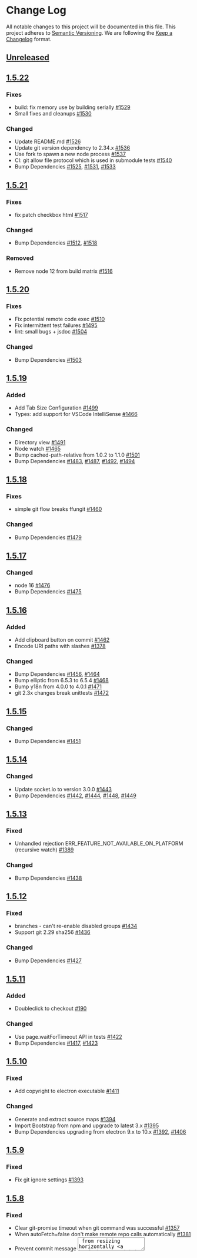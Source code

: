 # Change Log
All notable changes to this project will be documented in this file.
This project adheres to [Semantic Versioning](https://semver.org/).
We are following the [Keep a Changelog](https://keepachangelog.com/) format.

## [Unreleased](https://github.com/FredrikNoren/ffungit/compare/v1.5.22...master)

## [1.5.22](https://github.com/FredrikNoren/ffungit/compare/v1.5.21...v1.5.22)

### Fixes
- build: fix memory use by building serially [#1529](https://github.com/FredrikNoren/ffungit/pull/1529)
- Small fixes and cleanups [#1530](https://github.com/FredrikNoren/ffungit/pull/1530)

### Changed
- Update README.md [#1526](https://github.com/FredrikNoren/ffungit/pull/1526)
- Update git version dependency to 2.34.x [#1536](https://github.com/FredrikNoren/ffungit/pull/1536)
- Use fork to spawn a new node process [#1537](https://github.com/FredrikNoren/ffungit/pull/1537)
- CI: git allow file protocol which is used in submodule tests [#1540](https://github.com/FredrikNoren/ffungit/pull/1540)
- Bump Dependencies [#1525](https://github.com/FredrikNoren/ffungit/pull/1525), [#1531](https://github.com/FredrikNoren/ffungit/pull/1531), [#1533](https://github.com/FredrikNoren/ffungit/pull/1533)

## [1.5.21](https://github.com/FredrikNoren/ffungit/compare/v1.5.20...v1.5.21)

### Fixes
- fix patch checkbox html [#1517](https://github.com/FredrikNoren/ffungit/pull/1517)

### Changed
- Bump Dependencies [#1512](https://github.com/FredrikNoren/ffungit/pull/1512), [#1518](https://github.com/FredrikNoren/ffungit/pull/1518)

### Removed
- Remove node 12 from build matrix [#1516](https://github.com/FredrikNoren/ffungit/pull/1516)

## [1.5.20](https://github.com/FredrikNoren/ffungit/compare/v1.5.19...v1.5.20)

### Fixes
- Fix potential remote code exec [#1510](https://github.com/FredrikNoren/ffungit/pull/1510)
- Fix intermittent test failures [#1495](https://github.com/FredrikNoren/ffungit/issues/1495)
- lint: small bugs + jsdoc [#1504](https://github.com/FredrikNoren/ffungit/pull/1504)

### Changed
- Bump Dependencies [#1503](https://github.com/FredrikNoren/ffungit/pull/1503)

## [1.5.19](https://github.com/FredrikNoren/ffungit/compare/v1.5.18...v1.5.19)

### Added
- Add Tab Size Configuration [#1499](https://github.com/FredrikNoren/ffungit/pull/1499)
- Types: add support for VSCode IntelliSense [#1466](https://github.com/FredrikNoren/ffungit/pull/1466)

### Changed
- Directory view [#1491](https://github.com/FredrikNoren/ffungit/pull/1491)
- Node watch [#1465](https://github.com/FredrikNoren/ffungit/pull/1465)
- Bump cached-path-relative from 1.0.2 to 1.1.0 [#1501](https://github.com/FredrikNoren/ffungit/pull/1501)
- Bump Dependencies [#1483](https://github.com/FredrikNoren/ffungit/pull/1483), [#1487](https://github.com/FredrikNoren/ffungit/pull/1487), [#1492](https://github.com/FredrikNoren/ffungit/pull/1492), [#1494](https://github.com/FredrikNoren/ffungit/pull/1494)

## [1.5.18](https://github.com/FredrikNoren/ffungit/compare/v1.5.17...v1.5.18)

### Fixes
- simple git flow breaks ffungit [#1460](https://github.com/FredrikNoren/ffungit/issues/1460)

### Changed
- Bump Dependencies [#1479](https://github.com/FredrikNoren/ffungit/pull/1479)

## [1.5.17](https://github.com/FredrikNoren/ffungit/compare/v1.5.16...v1.5.17)

### Changed
- node 16 [#1476](https://github.com/FredrikNoren/ffungit/pull/1476)
- Bump Dependencies [#1475](https://github.com/FredrikNoren/ffungit/pull/1475)

## [1.5.16](https://github.com/FredrikNoren/ffungit/compare/v1.5.15...v1.5.16)

### Added
- Add clipboard button on commit [#1462](https://github.com/FredrikNoren/ffungit/pull/1462)
- Encode URI paths with slashes [#1378](https://github.com/FredrikNoren/ffungit/pull/1378)

### Changed
- Bump Dependencies [#1456](https://github.com/FredrikNoren/ffungit/pull/1456), [#1464](https://github.com/FredrikNoren/ffungit/pull/1464)
- Bump elliptic from 6.5.3 to 6.5.4 [#1468](https://github.com/FredrikNoren/ffungit/pull/1468)
- Bump y18n from 4.0.0 to 4.0.1 [#1471](https://github.com/FredrikNoren/ffungit/pull/1471)
- git 2.3x changes break unittests [#1472](https://github.com/FredrikNoren/ffungit/issues/1472)

## [1.5.15](https://github.com/FredrikNoren/ffungit/compare/v1.5.14...v1.5.15)

### Changed
- Bump Dependencies [#1451](https://github.com/FredrikNoren/ffungit/pull/1451)

## [1.5.14](https://github.com/FredrikNoren/ffungit/compare/v1.5.13...v1.5.14)

### Changed
- Update socket.io to version 3.0.0 [#1443](https://github.com/FredrikNoren/ffungit/pull/1443)
- Bump Dependencies [#1442](https://github.com/FredrikNoren/ffungit/pull/1442), [#1444](https://github.com/FredrikNoren/ffungit/pull/1444), [#1448](https://github.com/FredrikNoren/ffungit/pull/1448), [#1449](https://github.com/FredrikNoren/ffungit/pull/1449)

## [1.5.13](https://github.com/FredrikNoren/ffungit/compare/v1.5.12...v1.5.13)

### Fixed
- Unhandled rejection ERR_FEATURE_NOT_AVAILABLE_ON_PLATFORM (recursive watch) [#1389](https://github.com/FredrikNoren/ffungit/issues/1389)

### Changed
- Bump Dependencies [#1438](https://github.com/FredrikNoren/ffungit/pull/1438)

## [1.5.12](https://github.com/FredrikNoren/ffungit/compare/v1.5.11...v1.5.12)

### Fixed
- branches - can't re-enable disabled groups [#1434](https://github.com/FredrikNoren/ffungit/issues/1434)
- Support git 2.29 sha256 [#1436](https://github.com/FredrikNoren/ffungit/pull/1436)

### Changed
- Bump Dependencies [#1427](https://github.com/FredrikNoren/ffungit/pull/1427)

## [1.5.11](https://github.com/FredrikNoren/ffungit/compare/v1.5.10...v1.5.11)

### Added
- Doubleclick to checkout [#190](https://github.com/FredrikNoren/ffungit/issues/190)

### Changed
- Use page.waitForTimeout API in tests [#1422](https://github.com/FredrikNoren/ffungit/pull/1422)
- Bump Dependencies [#1417](https://github.com/FredrikNoren/ffungit/pull/1417), [#1423](https://github.com/FredrikNoren/ffungit/pull/1423)

## [1.5.10](https://github.com/FredrikNoren/ffungit/compare/v1.5.9...v1.5.10)

### Fixed
- Add copyright to electron executable [#1411](https://github.com/FredrikNoren/ffungit/issues/1411)

### Changed
- Generate and extract source maps [#1394](https://github.com/FredrikNoren/ffungit/pull/1394)
- Import Bootstrap from npm and upgrade to latest 3.x [#1395](https://github.com/FredrikNoren/ffungit/pull/1395)
- Bump Dependencies upgrading from electron 9.x to 10.x [#1392](https://github.com/FredrikNoren/ffungit/pull/1392), [#1406](https://github.com/FredrikNoren/ffungit/pull/1406)

## [1.5.9](https://github.com/FredrikNoren/ffungit/compare/v1.5.8...v1.5.9)

### Fixed
- Fix git ignore settings [#1393](https://github.com/FredrikNoren/ffungit/pull/1393)

## [1.5.8](https://github.com/FredrikNoren/ffungit/compare/v1.5.7...v1.5.8)

### Fixed
- Clear git-promise timeout when git command was successful [#1357](https://github.com/FredrikNoren/ffungit/pull/1357)
- When autoFetch=false don't make remote repo calls automatically [#1381](https://github.com/FredrikNoren/ffungit/pull/1381)
- Prevent commit message <textarea> from resizing horizontally [#1390](https://github.com/FredrikNoren/ffungit/pull/1390)
- Diff out is not properly escaping [#1387](https://github.com/FredrikNoren/ffungit/issues/1387)

### Changed
- Migrate clicktests from nightmare to puppeteer [#1336](https://github.com/FredrikNoren/ffungit/pull/1336)
- Prettify code with prettier [#1316](https://github.com/FredrikNoren/ffungit/pull/1316)
- Switch from JSHint to ESLint [#1360](https://github.com/FredrikNoren/ffungit/pull/1360)
- Bump Dependencies [#1355](https://github.com/FredrikNoren/ffungit/pull/1355), [#1385](https://github.com/FredrikNoren/ffungit/pull/1385)

### Removed
- Remove bluebird dependency [#1350](https://github.com/FredrikNoren/ffungit/pull/1350)
- Remove grunt [#895](https://github.com/FredrikNoren/ffungit/issues/895)

## [1.5.7](https://github.com/FredrikNoren/ffungit/compare/v1.5.6...v1.5.7)

### Fixed
- Init tooltips from the app start [#1343](https://github.com/FredrikNoren/ffungit/pull/1343)
- Fixing some accessibility issues [#1318](https://github.com/FredrikNoren/ffungit/pull/1318)
- Flatten total-lines-changed object [#1330](https://github.com/FredrikNoren/ffungit/pull/1330)
- Set electron window icon explicitly so it works during debug and on linux [#1347](https://github.com/FredrikNoren/ffungit/pull/1347)

### Changed
- Only display ref search button when there are hidden refs [#1311](https://github.com/FredrikNoren/ffungit/pull/1311), [#1325](https://github.com/FredrikNoren/ffungit/pull/1325)
- Cleanup CSS styles [#1339](https://github.com/FredrikNoren/ffungit/pull/1339), [#1328](https://github.com/FredrikNoren/ffungit/pull/1328), [#1331](https://github.com/FredrikNoren/ffungit/pull/1331), [#1332](https://github.com/FredrikNoren/ffungit/pull/1332), [#1322](https://github.com/FredrikNoren/ffungit/pull/1322)
- Style autocompletes like dropdowns [#1327](https://github.com/FredrikNoren/ffungit/pull/1327)
- Optimizes ref-search autocomplete initialization [#1326](https://github.com/FredrikNoren/ffungit/pull/1326)
- Reduce jQuery UI imports and use Bootstrap tooltips [#1340](https://github.com/FredrikNoren/ffungit/pull/1340)
- Image cleanup [#1345](https://github.com/FredrikNoren/ffungit/pull/1345)
- Bump Dependencies [#1309](https://github.com/FredrikNoren/ffungit/pull/1309)

### Removed
- Remove unused color dependency [#1341](https://github.com/FredrikNoren/ffungit/pull/1341)
- Remove image embed [#1346](https://github.com/FredrikNoren/ffungit/pull/1346)
- Remove unused tracker.js [#1344](https://github.com/FredrikNoren/ffungit/pull/1344)

## [1.5.6](https://github.com/FredrikNoren/ffungit/compare/v1.5.5...v1.5.6)

### Fixed
- Continue rebase fails with git 2.26 [#1301](https://github.com/FredrikNoren/ffungit/issues/1301)
- Dependency updates [#1304](https://github.com/FredrikNoren/ffungit/pull/1304), [#1300](https://github.com/FredrikNoren/ffungit/pull/1300), [#1297](https://github.com/FredrikNoren/ffungit/pull/1297), [#1295](https://github.com/FredrikNoren/ffungit/pull/1295)
- ignore nmclicktests and ci files in npm package [#1306](https://github.com/FredrikNoren/ffungit/pull/1306)

### Added
- GitHub Action CI [#1298](https://github.com/FredrikNoren/ffungit/pull/1298)
- GitHub Action dependency bump [#1296](https://github.com/FredrikNoren/ffungit/pull/1296)

## [1.5.5](https://github.com/FredrikNoren/ffungit/compare/v1.5.4...v1.5.5)

### Fixed
- Bump dependencies [#1283](https://github.com/FredrikNoren/ffungit/pull/1283)
- Running npm scripts on macOS [#1287](https://github.com/FredrikNoren/ffungit/pull/1287)
- Reduce CPU and Memory consumption in textdiff. Addresses part of [#1091](https://github.com/FredrikNoren/ffungit/issues/1091)
- Better focus handling when creating branches and tags [#1288](https://github.com/FredrikNoren/ffungit/pull/1288)
- Don't show error page when reloading the page [#1289](https://github.com/FredrikNoren/ffungit/issues/1289)
- Periodically update author date of commits again [#1286](https://github.com/FredrikNoren/ffungit/pull/1286)

## [1.5.4](https://github.com/FredrikNoren/ffungit/compare/v1.5.3...v1.5.4)

### Fixed
- forcedLaunchPath of null fails to work [#1281](https://github.com/FredrikNoren/ffungit/issues/1281)

### Changed
- Update diff2html to version 3 [#1273](https://github.com/FredrikNoren/ffungit/pull/1273)

### Removed
- Remove dependency on npm [#1269](https://github.com/FredrikNoren/ffungit/pull/1269)

## [1.5.3](https://github.com/FredrikNoren/ffungit/compare/v1.5.2...v1.5.3)

### Fixed
- Git log for merge / empty commits does not work correctly [#1270](https://github.com/FredrikNoren/ffungit/issues/1270)

## [1.5.2](https://github.com/FredrikNoren/ffungit/compare/v1.5.1...v1.5.2)

### Fixed
- Diff does not work for first commit [#1124](https://github.com/FredrikNoren/ffungit/issues/1124)
- `--no-launchBrowser` is ignored when ffungit already running [#1259](https://github.com/FredrikNoren/ffungit/issues/1259)
- Bare repositories don't work with git 2.25 [#1265](https://github.com/FredrikNoren/ffungit/issues/1265)
- ffungit crashes if current directory is deleted [#1266](https://github.com/FredrikNoren/ffungit/issues/1266)
- Make clicktests more reliable [#1263](https://github.com/FredrikNoren/ffungit/pull/1263)
- Rename + changes only show rename [#1175](https://github.com/FredrikNoren/ffungit/issues/1175)

### Removed
- Remove Node 8 from build matrix [#1256](https://github.com/FredrikNoren/ffungit/pull/1256)

## [1.5.1](https://github.com/FredrikNoren/ffungit/compare/v1.5.0...v1.5.1)

### Fixed
- Fix copy and paste in electron on macOS [#1251](https://github.com/FredrikNoren/ffungit/issues/1251)

## [1.5.0](https://github.com/FredrikNoren/ffungit/compare/v1.4.48...v1.5.0)

### Added
- Include file diff in merge commits [#1242](https://github.com/FredrikNoren/ffungit/pull/1242)
- Hide diff buttons on hover [#1225](https://github.com/FredrikNoren/ffungit/pull/1225)
- Publish electron build [#1241](https://github.com/FredrikNoren/ffungit/pull/1241)

### Fixed
- Updated Octicons [#1224](https://github.com/FredrikNoren/ffungit/pull/1224), [#1245](https://github.com/FredrikNoren/ffungit/pull/1245), [#1246](https://github.com/FredrikNoren/ffungit/pull/1246)
- Fix stash tooltips [#1227](https://github.com/FredrikNoren/ffungit/pull/1227)
- Improve git-init experience [#1228](https://github.com/FredrikNoren/ffungit/pull/1228)
- Fix inconsistent diff options [#1229](https://github.com/FredrikNoren/ffungit/issues/1229)
- Fix clearing .gitignore [#1236](https://github.com/FredrikNoren/ffungit/pull/1236)
- Fix electron package [#1240](https://github.com/FredrikNoren/ffungit/pull/1240), [#1248](https://github.com/FredrikNoren/ffungit/pull/1248)
- Minor fixes to remove warnings [#1235](https://github.com/FredrikNoren/ffungit/pull/1235), [#1237](https://github.com/FredrikNoren/ffungit/pull/1237), [#1238](https://github.com/FredrikNoren/ffungit/pull/1238), [#1239](https://github.com/FredrikNoren/ffungit/pull/1239)

## [1.4.48](https://github.com/FredrikNoren/ffungit/compare/v1.4.47...v1.4.48)

### Fixed
- fix the width value of the header logo [#1221](https://github.com/FredrikNoren/ffungit/pull/1221)

## [1.4.47](https://github.com/FredrikNoren/ffungit/compare/v1.4.46...v1.4.47)

### Fixed
- make diff2html line numbers and +/- prefixes unselectable [#1214](https://github.com/FredrikNoren/ffungit/issues/1214), [#1215](https://github.com/FredrikNoren/ffungit/pull/1215)

## [1.4.46](https://github.com/FredrikNoren/ffungit/compare/v1.4.45...v1.4.46)

### Fixed
- force git out put to be in English within ffungit [#1208](https://github.com/FredrikNoren/ffungit/pull/1208)

## [1.4.45](https://github.com/FredrikNoren/ffungit/compare/v1.4.44...v1.4.45)

### Fixed
- Improve styling of .gitignore edit dialog [#1205](https://github.com/FredrikNoren/ffungit/pull/1205)

## [1.4.44](https://github.com/FredrikNoren/ffungit/compare/v1.4.43...v1.4.44)

### Added
- add config to disable numstat in staged diff to better performance [#1193](https://github.com/FredrikNoren/ffungit/issues/1193)

## [1.4.43](https://github.com/FredrikNoren/ffungit/compare/v1.4.42...v1.4.43)

### Fixed
- fix gitignore manual edit not being saved [#644](https://github.com/FredrikNoren/ffungit/issues/644)
- fix issue with detached git processes on some OS and timeout not being enforced.
- simplify `maxSearchIteration` enforcement for git.log()
- change `alwaysLoadActiveBranch` boolean config to `maxActiveBranchSearchIteration` numeric config
- bumped node engine requirement to [10.14 Dubnium](https://github.com/nodejs/node/blob/master/doc/changelogs/CHANGELOG_V10.md#10.14.2)

## [1.4.42](https://github.com/FredrikNoren/ffungit/compare/v1.4.41...v1.4.42)

### Fixed
- Add "Ignore white space" config [#1185](https://github.com/FredrikNoren/ffungit/pull/1185)

## [1.4.41](https://github.com/FredrikNoren/ffungit/compare/v1.4.40...v1.4.41)

### Removed
- Remove Google Analytics [#1182](https://github.com/FredrikNoren/ffungit/pull/1182)

## [1.4.40](https://github.com/FredrikNoren/ffungit/compare/v1.4.39...v1.4.40)

### Removed
- Remove Keen.io [#1180](https://github.com/FredrikNoren/ffungit/pull/1180)

## [1.4.39](https://github.com/FredrikNoren/ffungit/compare/v1.4.38...v1.4.39)

### Fixed
- Add git bin path config. [#1151](https://github.com/FredrikNoren/ffungit/issues/1151)

## [1.4.38](https://github.com/FredrikNoren/ffungit/compare/v1.4.37...v1.4.38)

### Fixed
- Fix: Highlight current branch in submodules

## [1.4.37](https://github.com/FredrikNoren/ffungit/compare/v1.4.36...v1.4.37)

### Fixed
- Sort modules by names

## [1.4.36](https://github.com/FredrikNoren/ffungit/compare/v1.4.35...v1.4.36)

### Fixed
- fix changing remotes in remotes dropdown [#1158](https://github.com/FredrikNoren/ffungit/pull/1158)

## [1.4.35](https://github.com/FredrikNoren/ffungit/compare/v1.4.34...v1.4.35)

### Fixed
- allow disabling of nprogress bar [#1143](https://github.com/FredrikNoren/ffungit/issues/1143)
- set `ffungitVersionCheckOverride` as boolean in config [#1102](https://github.com/FredrikNoren/ffungit/issues/1102)

## [1.4.34](https://github.com/FredrikNoren/ffungit/compare/v1.4.33...v1.4.34)

### Fixed
- fix issues when remote tags doesn't show [#1139](https://github.com/FredrikNoren/ffungit/issues/1139)

## [1.4.33](https://github.com/FredrikNoren/ffungit/compare/v1.4.32...v1.4.33)

### Fixed
- Bump getmac version [#1130](https://github.com/FredrikNoren/ffungit/issues/1130)
- Add config to disable animation [#1136](https://github.com/FredrikNoren/ffungit/issues/1136)
- dependency bumps
- Remove node6. Add node8 and node9 explicitly.

## [1.4.32](https://github.com/FredrikNoren/ffungit/compare/v1.4.31...v1.4.32)

### Fixed
- Handle crashes with better logs
- Wrap localStorage to support environments without access to it

## [1.4.31](https://github.com/FredrikNoren/ffungit/compare/v1.4.30...v1.4.31)

### Fixed
- Add error logging for npm publish

## [1.4.30](https://github.com/FredrikNoren/ffungit/compare/v1.4.29...v1.4.30)

### Fixed
- Add `ffungitBindIp` config to allow default binding in some cases [#1112](https://github.com/FredrikNoren/ffungit/issues/1112)

## [1.4.29](https://github.com/FredrikNoren/ffungit/compare/v1.4.28...v1.4.29)

### Fixed
- Add `--no-optional-locks` if git version is appropriate [#1105](https://github.com/FredrikNoren/ffungit/issues/1105)
- Ensure ffungit server to bind to `127.0.0.1` [#988](https://github.com/FredrikNoren/ffungit/issues/988)
- Add node highlight on mouse hover on relationship path [#1093](https://github.com/FredrikNoren/ffungit/issues/1093)

## [1.4.28](https://github.com/FredrikNoren/ffungit/compare/v1.4.27...v1.4.28)

### Fixed
- adding raven locally for offline access. [#1107](https://github.com/FredrikNoren/ffungit/pull/1107)

## [1.4.27](https://github.com/FredrikNoren/ffungit/compare/v1.4.26...v1.4.27)

### Fixed
- logic change for the merge conflict resolution

## [1.4.26](https://github.com/FredrikNoren/ffungit/compare/v1.4.25...v1.4.26)

### Added
- add a way to preconfigure repo lists [#1106](https://github.com/FredrikNoren/ffungit/issues/1106)

## [1.4.25](https://github.com/FredrikNoren/ffungit/compare/v1.4.24...v1.4.25)

### Added
- add git pgp signing docs and code [#740](https://github.com/FredrikNoren/ffungit/issues/740)

## [1.4.24](https://github.com/FredrikNoren/ffungit/compare/v1.4.23...v1.4.24)

### Fixed
- change `/api/log` -> `/api/gitlog` as some ad blockers really hates This
- Fix excessive error messaging when disconnected from internet
- Fix Raven initialization error when disconnected from internet

## [1.4.23](https://github.com/FredrikNoren/ffungit/compare/v1.4.22...v1.4.23)

### Fixed
- add feature to do `--recurse-submodules` for git clone [#1080](https://www.gnupg.org/documentation/manpage.html
- increase debounce 250->500 wait and 1000->2000 sec so UI can pick up server changes more accurately

## [1.4.22](https://github.com/FredrikNoren/ffungit/compare/v1.4.21...v1.4.22)

### Fixed
- Fix missing jQuery and jQuery UI references [#1086](https://github.com/FredrikNoren/ffungit/issues/1086)

## [1.4.21](https://github.com/FredrikNoren/ffungit/compare/v1.4.20...v1.4.21)

### Fixed
- Treat remote fetch fail as an warning rather than error [#1081](https://github.com/FredrikNoren/ffungit/issues/1081)

## [1.4.20](https://github.com/FredrikNoren/ffungit/compare/v1.4.19...v1.4.20)

### Fixed
- deleted checked in 3rd party codes and manage by npm.
- remove dependencies on async lib

## [1.4.19](https://github.com/FredrikNoren/ffungit/compare/v1.4.18...v1.4.19)

### Fixed
- fix credential helper not fetching all the authentication data [#1078](https://github.com/FredrikNoren/ffungit/pull/1078)

## [1.4.18](https://github.com/FredrikNoren/ffungit/compare/v1.4.17...v1.4.18)

### Fixed
- fix inaccurate git state issue when new branch name conflict and `autoCheckoutOnBranchCreate` is enabled.
- Add content refresh on .gitignore file change
- fix reference filtering

## [1.4.17](https://github.com/FredrikNoren/ffungit/compare/v1.4.16...v1.4.17)

### Fixed
- fix textarea with in dialog when editing .gitignore [#1068](https://github.com/FredrikNoren/ffungit/pull/1068)

## [1.4.16](https://github.com/FredrikNoren/ffungit/compare/v1.4.15...v1.4.16)

### Fixed
- Move version number to below logo. [#1069](https://github.com/FredrikNoren/ffungit/pull/1069)

## [1.4.15](https://github.com/FredrikNoren/ffungit/compare/v1.4.14...v1.4.15)

### Fixed
- fix not setting `pathToNavigateTo` properly when `launchBrowser` is false and `launchCommand` is set [#1065](https://github.com/FredrikNoren/ffungit/issues/1065)

## [1.4.14](https://github.com/FredrikNoren/ffungit/compare/v1.4.13...v1.4.14)

### Fixed
- fix credential helper when ffungit is used with rootpath [#1060](https://github.com/FredrikNoren/ffungit/issues/1060)

## [1.4.13](https://github.com/FredrikNoren/ffungit/compare/v1.4.12...v1.4.13)

### Fixed
- Change raven web client source to CDN rather than local copy [#972](https://github.com/FredrikNoren/ffungit/issues/972)
- dependency bump

## [1.4.12](https://github.com/FredrikNoren/ffungit/compare/v1.4.11...v1.4.12)

### Fixed
- Adding internet disconnected state handling [#1014](https://github.com/FredrikNoren/ffungit/issues/1014)
- Allow editing .gitignore via ffungit [#976](https://github.com/FredrikNoren/ffungit/issues/1014)

## [1.4.11](https://github.com/FredrikNoren/ffungit/compare/v1.4.10...v1.4.11)

### Added
- add cancel button for empty commits and amends [#1029](https://github.com/FredrikNoren/ffungit/issues/1029)

### Fixed
- differentiate remote vs local tag. [#1016](https://github.com/FredrikNoren/ffungit/issues/1016)
- fix push not throwing giterror
- fix remote tag push not creating remote tag
- change ref refresh logic
- show error on incorrect credentials [#1042](https://github.com/FredrikNoren/ffungit/pull/1042)
- allow credential handling for remotes [#1039](https://github.com/FredrikNoren/ffungit/issues/1039)
- cleanup clicktest output [#1035](https://github.com/FredrikNoren/ffungit/pull/1035)

## [1.4.10](https://github.com/FredrikNoren/ffungit/compare/v1.4.9...v1.4.10)

### Added
- add commit & push option [#1038](https://github.com/FredrikNoren/ffungit/issues/1038)

### Fixed
- hide / disable push option if there is no remote [#1050](https://github.com/FredrikNoren/ffungit/issues/1050)

## [1.4.9](https://github.com/FredrikNoren/ffungit/compare/v1.4.8...v1.4.9)

### Fixed
- handle failed promises [#1017](https://github.com/FredrikNoren/ffungit/issues/1017)
- empty commit [#1028](https://github.com/FredrikNoren/ffungit/issues/1028)
- fix commit detail layout while hovering over commit node [#1025](https://github.com/FredrikNoren/ffungit/issues/1025)

## [1.4.8](https://github.com/FredrikNoren/ffungit/compare/v1.4.7...v1.4.8)

### Fixed
- fix remote branches display name and delete action [#1032](https://github.com/FredrikNoren/ffungit/issues/1032), [#1031](https://github.com/FredrikNoren/ffungit/issues/1031)

## [1.4.7](https://github.com/FredrikNoren/ffungit/compare/v1.4.6...v1.4.7)

### Added
- add remote branches to the branch list. [#966](https://github.com/FredrikNoren/ffungit/issues/966)

## [1.4.6](https://github.com/FredrikNoren/ffungit/compare/v1.4.5...v1.4.6)

### Fixed
- dependency bump to fix dependency's security problem.
- Add emphasis if remote branch delete for confirmation dialog. [#947](https://github.com/FredrikNoren/ffungit/issues/947)

## [1.4.5](https://github.com/FredrikNoren/ffungit/compare/v1.4.4...v1.4.5)

### Fixed
- fix a bug where no diff wasn't properly showing [#969](https://github.com/FredrikNoren/ffungit/issues/969)

## [1.4.4](https://github.com/FredrikNoren/ffungit/compare/v1.4.3...v1.4.4)

### Fixed
- fix a bug where fetch is disabled after page load
- make `forceLaunchPath` to supersede `launchBrowser` [#1006](https://github.com/FredrikNoren/ffungit/issues/1006)

## [1.4.3](https://github.com/FredrikNoren/ffungit/compare/v1.4.2...v1.4.3)

### Fixed
- changing to path navigation to `nprogress` bar. [#1001](https://github.com/FredrikNoren/ffungit/issues/1001)

## [1.4.2](https://github.com/FredrikNoren/ffungit/compare/v1.4.1...v1.4.2)

### Fixed
- fix navigation redirection on git clone and adding xkcd image
- dependency bump

## [1.4.1](https://github.com/FredrikNoren/ffungit/compare/v1.4.0...v1.4.1)

### Fixed
- fix the issue where browser opens before ffungit start. [#994](https://github.com/FredrikNoren/ffungit/issues/994)
- including xkcd art back [#999](https://github.com/FredrikNoren/ffungit/issues/999)

## [1.4.0](https://github.com/FredrikNoren/ffungit/compare/v1.3.3...v1.4.0)

### Fixed
- Revert to MIT [#947](https://github.com/FredrikNoren/ffungit/issues/974)

## [1.3.3](https://github.com/FredrikNoren/ffungit/compare/v1.3.2...v1.3.3)

### Fixed
- fix `tagsToDisplay` clearing issue. [#973](https://github.com/FredrikNoren/ffungit/issues/973)

## [1.3.2](https://github.com/FredrikNoren/ffungit/compare/v1.3.1...v1.3.2)

### Added
- Adding in ref search box and limit num of ref display [#973](https://github.com/FredrikNoren/ffungit/issues/973)

## [1.3.1](https://github.com/FredrikNoren/ffungit/compare/v1.3.0...v1.3.1)

### Added
- Add link to plans & license in header [#947](https://github.com/FredrikNoren/ffungit/issues/974)

## [1.3.0](https://github.com/FredrikNoren/ffungit/compare/v1.2.3...v1.3.0)

### Fixed
- Switch to Faircode paywall instead of license popup [#947](https://github.com/FredrikNoren/ffungit/issues/974)

## [1.2.3](https://github.com/FredrikNoren/ffungit/compare/v1.2.2...v1.2.3)

### Fixed
- Bump license text to v0.2.1 (fixes typo). [Faircode License changelog](https://github.com/faircodeio/faircode-license/blob/master/CHANGELOG.md)

## [1.2.2](https://github.com/FredrikNoren/ffungit/compare/v1.2.1...v1.2.2)

### Fixed
-  Bump license text to v0.2 to fix two small inconsistencies: Clarify currency (USD) and remove "no additional rights" clause as it's problematic and superfluous. License changelog at https://github.com/faircodeio/faircode-license/blob/master/CHANGELOG.md [#947](https://github.com/FredrikNoren/ffungit/issues/974)

## [1.2.1](https://github.com/FredrikNoren/ffungit/compare/v1.2.0...v1.2.1)

### Fixed
- fix for not launching browser when executed at the git repo [#986](https://github.com/FredrikNoren/ffungit/issues/986)

## [1.2.0](https://github.com/FredrikNoren/ffungit/compare/v1.1.33...v1.2.0)

### Fixed
- Show license notification on first start (license changed in 1.1.32) [#947](https://github.com/FredrikNoren/ffungit/issues/974)
- fix potential memory leak with `express-session`[#977](https://github.com/FredrikNoren/ffungit/issues/977)
- Fix document title on windows [#983](https://github.com/FredrikNoren/ffungit/pull/983)
- parse local storage as json instead of regex [#981](https://github.com/FredrikNoren/ffungit/pull/981)
- resolve path keywords such as `~` at server side [#980](https://github.com/FredrikNoren/ffungit/issues/975)

## [1.1.33](https://github.com/FredrikNoren/ffungit/compare/v1.1.32...v1.1.33)

### Fixed
- Make Logo and favicon HiDpi [#589](https://github.com/FredrikNoren/ffungit/issues/589)
- Remove forever-monitor [#961](https://github.com/FredrikNoren/ffungit/issues/961)

## [1.1.32](https://github.com/FredrikNoren/ffungit/compare/v1.1.31...v1.1.32)

### Fixed
- Update license [#974](https://github.com/FredrikNoren/ffungit/issues/974)

## [1.1.31](https://github.com/FredrikNoren/ffungit/compare/v1.1.30...v1.1.31)

### Fixed
- Bump dependencies

## [1.1.30](https://github.com/FredrikNoren/ffungit/compare/v1.1.29...v1.1.30)

### Fixed
- move unit tests to es6
- Add squash feature [#129](https://github.com/FredrikNoren/ffungit/issues/129)

## [1.1.29](https://github.com/FredrikNoren/ffungit/compare/v1.1.28...v1.1.29)

### Fixed
- move `Gruntfile.js` to es6

## [1.1.28](https://github.com/FredrikNoren/ffungit/compare/v1.1.27...v1.1.28)

### Fixed
- Refactoring to remove static data-ta tags from tests
- `grunt nmclicktest` -> `grunt clicktest`
- Stabilize ffungit open test of clicktest via using a tag that is guaranteed to be generated
- Add click test bailout on tes failure
- Add parallel click test `grunt clickParallel`
- Remove deps to fix config init bug for the `credentials-helper`. [#838](https://github.com/FredrikNoren/ffungit/issues/838)

## [1.1.27](https://github.com/FredrikNoren/ffungit/compare/v1.1.26...v1.1.27)

### Fixed
- Add alert when moving back in time. [#914](https://github.com/FredrikNoren/ffungit/issues/914)

## [1.1.26](https://github.com/FredrikNoren/ffungit/compare/v1.1.25...v1.1.26)

### Fixed
- fix invalid path input for autocomplete causing front end crash [#942](https://github.com/FredrikNoren/ffungit/issues/942)
- bump and checking in package-lock.json

## [1.1.25](https://github.com/FredrikNoren/ffungit/compare/v1.1.24...v1.1.25)

### Fixed
- Change stash pop operation to stash apply [#919](https://github.com/FredrikNoren/ffungit/issues/919)

## [1.1.24](https://github.com/FredrikNoren/ffungit/compare/v1.1.23...v1.1.24)

### Fixed
- fix some commands not properly reporting git error [#933](https://github.com/FredrikNoren/ffungit/issues/933)

## [1.1.23](https://github.com/FredrikNoren/ffungit/compare/v1.1.22...v1.1.23)

### Fixed
- finalize nightmare click test

## [1.1.22](https://github.com/FredrikNoren/ffungit/compare/v1.1.21...v1.1.22)

### Fixed
- Add a config setting to allow setting the default diff type. [#929](https://github.com/FredrikNoren/ffungit/issues/929)

## [1.1.21](https://github.com/FredrikNoren/ffungit/compare/v1.1.20...v1.1.21)

### Fixed
- Initial refactoring of click test using nightmare and mocha
- **Dropping support for node 4.x and 5.x!, 6.x and later is now supported.**

## [1.1.20](https://github.com/FredrikNoren/ffungit/compare/v1.1.19...v1.1.20)

### Fixed
- Hide credentials in remote urls at home repo list

## [1.1.19](https://github.com/FredrikNoren/ffungit/compare/v1.1.18...v1.1.19)

### Fixed
- Ask before deleting a stash

## [1.1.18](https://github.com/FredrikNoren/ffungit/compare/v1.1.17...v1.1.18)

### Fixed
- Fix checking out remote refs (again)

## [1.1.17](https://github.com/FredrikNoren/ffungit/compare/v1.1.16...v1.1.17)

### Fixed
- Fix checking out remote refs

## [1.1.16](https://github.com/FredrikNoren/ffungit/compare/v1.1.15...v1.1.16)

### Fixed
- clicktests logging correction and using wait for within tests.
- Refactor filewatch and using normalized test path
- throttle parallel test's parellelization limit
- dependency bump
- Fix context issue for `gitSetUserConfig` [#912](https://github.com/FredrikNoren/ffungit/issues/912)

## [1.1.15](https://github.com/FredrikNoren/ffungit/compare/v1.1.14...v1.1.15)

### Fixed
- Updating crash page with instructions and adblock detection

## [1.1.14](https://github.com/FredrikNoren/ffungit/compare/v1.1.13...v1.1.14)

### Fixed
- Disable strict mode for startup params and config [#890](https://github.com/FredrikNoren/ffungit/issues/890)

## [1.1.13](https://github.com/FredrikNoren/ffungit/compare/v1.1.12...v1.1.13)

### Fixed
- Fix startup args bug: [#896](https://github.com/FredrikNoren/ffungit/issues/896)

## [1.1.12](https://github.com/FredrikNoren/ffungit/compare/v1.1.11...v1.1.12)

### Fixed
- Retain commit messages when commit fails [#882](https://github.com/FredrikNoren/ffungit/pull/882)
- Fix rare edge case where remote node is gone during reset op.
- rescursively resolve all promises before caching them. [#878](https://github.com/FredrikNoren/ffungit/pull/878)

## [1.1.11](https://github.com/FredrikNoren/ffungit/compare/v1.1.10...v1.1.11)

### Fixed
- Fix cli arguments [#871](https://github.com/FredrikNoren/ffungit/pull/871)
- Stop if ~/.ffungitrc contains syntax error
- Removed official support ini format of ~/.ffungitrc, because internal API supports only JSON

## [1.1.10](https://github.com/FredrikNoren/ffungit/compare/v1.1.9...v1.1.10)

### Fixed
- Fix broken diff out in some cases when diff contains table. [#881](https://github.com/FredrikNoren/ffungit/pull/881)

## [1.1.9](https://github.com/FredrikNoren/ffungit/compare/v1.1.8...v1.1.9)

### Fixed
- Fix around ubuntu's inability to cache promises. [#877](https://github.com/FredrikNoren/ffungit/pull/878)

## [1.1.8](https://github.com/FredrikNoren/ffungit/compare/v1.1.7...v1.1.8)

### Fixed
- Realtime text diff via invalidate diff on directory change [#867](https://github.com/FredrikNoren/ffungit/pull/867)
- Promisify `./source/utils/cache.js` [#870](https://github.com/FredrikNoren/ffungit/pull/870)
- Fix load more text diff button. [#876](https://github.com/FredrikNoren/ffungit/pull/876)

## [1.1.7](https://github.com/FredrikNoren/ffungit/compare/v1.1.6...v1.1.7)

### Fixed
- Fix diff flickering issue and optimization [#865](https://github.com/FredrikNoren/ffungit/pull/865)
- Fix credential dialog issue [#864](https://github.com/FredrikNoren/ffungit/pull/864)
- Fix HEAD branch order when redraw [#858](https://github.com/FredrikNoren/ffungit/issues/858)

## [1.1.6](https://github.com/FredrikNoren/ffungit/compare/v1.1.5...v1.1.6)

### Fixed
- Fix path auto complete [#861](https://github.com/FredrikNoren/ffungit/issues/861)

## [1.1.5](https://github.com/FredrikNoren/ffungit/compare/v1.1.4...v1.1.5)

### Fixed
- Update "Toggle all" button after commit or changing selected files [#859](https://github.com/FredrikNoren/ffungit/issues/859)

## [1.1.4](https://github.com/FredrikNoren/ffungit/compare/v1.1.3...v1.1.4)

### Fixed
- [patch] Promise refactoring

## [1.1.3](https://github.com/FredrikNoren/ffungit/compare/v1.1.2...v1.1.3)

### Fixed
- [patch] Fix submodule navigation on windows [#577](https://github.com/FredrikNoren/ffungit/issues/577)

## [1.1.2](https://github.com/FredrikNoren/ffungit/compare/v1.1.1...v1.1.2)

### Fixed
- Fix a bug that prevented the new version dialog from being dismissed

## [1.1.1](https://github.com/FredrikNoren/ffungit/compare/v1.1.0...v1.1.1)

### Fixed
- [patch] Fixed small spelling error for ignore whitespace feature [#853](https://github.com/FredrikNoren/ffungit/pull/853)

## [1.1.0](https://github.com/FredrikNoren/ffungit/compare/v1.0.1...v1.1.0)

### Added
- Added option to ignore ffungit version checks [#851](https://github.com/FredrikNoren/ffungit/issues/851)

## [1.0.1](https://github.com/FredrikNoren/ffungit/compare/v1.0.0...v1.0.1)

### Fixed
- [patch] Fixed gravatar avatar fetch if email have different cases applied. [#847](https://github.com/FredrikNoren/ffungit/issues/847)

## [1.0.0](https://github.com/FredrikNoren/ffungit/compare/v0.10.3...v1.0.0)

### Added
- Added search by git folder name in the search bar. [#793](https://github.com/FredrikNoren/ffungit/issues/793)
- New configuration option `logLevel` allows you to assign the level of logging you want to see in the servers output console.
- New configuration option `mergeTool` allows you to assign a custom external merge tool for conflict resolution [#783](https://github.com/FredrikNoren/ffungit/issues/783) [Doc](https://github.com/FredrikNoren/ffungit/blob/master/MERGETOOL.md)
- Whitespace ignore option for text diffs [#777](https://github.com/FredrikNoren/ffungit/issues/777)
- Fix for favorites linking in case rootPath is used @sebastianmay [#609](https://github.com/FredrikNoren/ffungit/issues/609) and image diffing
- Limit commit title to 72 characters, the rest is truncated and shown when inspecting the commit
- Updated file watch logic to closely follow git commands in another process [#283](https://github.com/FredrikNoren/ffungit/issues/283)
- Introduced Continuous delivery. [#823](https://github.com/FredrikNoren/ffungit/issues/823)

### Fixed
- File diff firing increasing number of events longer it survives.
- Fix missing ffungit logo. [#812](https://github.com/FredrikNoren/ffungit/issues/812)
- Fix when stash output is empty [#818](https://github.com/FredrikNoren/ffungit/issues/818)
- Fix minor display error for wide git repo [#830](https://github.com/FredrikNoren/ffungit/pull/830)
- Persist commit messages during merge operation [#779](https://github.com/FredrikNoren/ffungit/issues/779)
- Refresh `staging.files` object for cleaner refresh such as refresh pached line list, diff and etc.
- Fixed an issue where patching on some key word file names such as "test".
- Fix missing commit message body if commit was committed with Visual Studio or Visual Studio Code [#826](https://github.com/FredrikNoren/ffungit/pull/826)
- Fix initial page load when loaded node does not fits in screen. [#832](https://github.com/FredrikNoren/ffungit/issues/832)

## [0.10.3](https://github.com/FredrikNoren/ffungit/compare/v0.10.2...v0.10.3)

### Added
- Show diffs for stashed changes [#444](https://github.com/FredrikNoren/ffungit/issues/444)
- Active node focused git log result [#420](https://github.com/FredrikNoren/ffungit/issues/420)

### Fixed
- Missing npm as a normal dependency [#766](https://github.com/FredrikNoren/ffungit/issues/766)

## [0.10.2](https://github.com/FredrikNoren/ffungit/compare/v0.10.1...v0.10.2)

### Fixed
- Handle SIGTERM and SIGINT [#763](https://github.com/FredrikNoren/ffungit/issues/763)

### Added
- Added bare repo support [#177](https://github.com/FredrikNoren/ffungit/issues/177) [#728](https://github.com/FredrikNoren/ffungit/issues/728)
- Added support for cherry-pick conflict[#701](https://github.com/FredrikNoren/ffungit/issues/701)
- Added wordwrap support for diffs [#721](https://github.com/FredrikNoren/ffungit/issues/721)
- Support for Node6 [#745](https://github.com/FredrikNoren/ffungit/pull/745/files)
- Added "autoCheckoutOnBranchCreate" option [#752](https://github.com/FredrikNoren/ffungit/pull/752/files)

### Fixed
- Fix maxConcurrentGitOperations not limiting git processes [#707](https://github.com/FredrikNoren/ffungit/issues/707)
- Fix ".lock" file conflicts in parallelized git operations [#515](https://github.com/FredrikNoren/ffungit/issues/515)
- Allow Ungit to function under sub dir of a git dir [#734](https://github.com/FredrikNoren/ffungit/issues/734)
- Removed deprecated npmconf package [#746](https://github.com/FredrikNoren/ffungit/issues/746)
- More helpful warning messages [#749](https://github.com/FredrikNoren/ffungit/pull/749/files)
- Deleting already deleted remote tag [#748](https://github.com/FredrikNoren/ffungit/pull/748)
- Fix to handle revert merge commit [#757](https://github.com/FredrikNoren/ffungit/pull/757)

### Changed
- Cleaner rebase conflict message display [#708](https://github.com/FredrikNoren/ffungit/pull/708)
- ES6 [#672](https://github.com/FredrikNoren/ffungit/pull/672)
- Dropped support for Node 0.10 and 0.12 [#745](https://github.com/FredrikNoren/ffungit/pull/745/files)

## [0.10.1](https://github.com/FredrikNoren/ffungit/compare/v0.10.0...v0.10.1)

### Added
- Introduced change log! [#687](https://github.com/FredrikNoren/ffungit/issues/687)
- Improved server and client error logging [#695](https://github.com/FredrikNoren/ffungit/pull/695)

### Fixed
- Fix crashes due to submodule parsing [#690](https://github.com/FredrikNoren/ffungit/issues/690) [#689](https://github.com/FredrikNoren/ffungit/issues/689)
- Fix duplicate remote tag issues [#685](https://github.com/FredrikNoren/ffungit/issues/685)
- Fix scrolling issue in safari [#686](https://github.com/FredrikNoren/ffungit/issues/686)
- Fix git hooks failing on non-ascii files [#676](https://github.com/FredrikNoren/ffungit/issues/676)

### Removed
- Reverted on hover button effects [#688](https://github.com/FredrikNoren/ffungit/issues/688)

### Changed
- Upgrade keen.io client code [#679](https://github.com/FredrikNoren/ffungit/issues/679)
